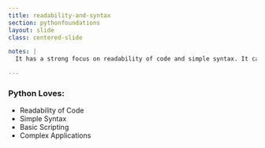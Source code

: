 ```yaml
---
title: readability-and-syntax
section: pythonfoundations
layout: slide
class: centered-slide

notes: |
  It has a strong focus on readability of code and simple syntax. It can be used for either scripting, or for writing applications.

---
```


### Python Loves:

- Readability of Code
- Simple Syntax
- Basic Scripting
- Complex Applications
